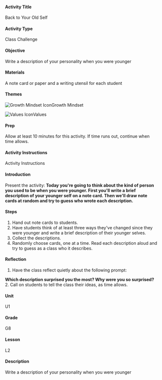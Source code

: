 #### Activity Title
Back to Your Old Self
#### Activity Type
Class Challenge
#### Objective
Write a description of your personality when you were younger
#### Materials
A note card or paper and a writing utensil for each student
#### Themes
![Growth Mindset Icon](http://v5cmservice.secondstep.org/MS3TP_IMAGES/SKILLS/SKILLS_SMALL_IMAGES/growth-mindset-sm.png)Growth Mindset
 
![Values Icon](http://v5cmservice.secondstep.org/MS3TP_IMAGES/SKILLS/SKILLS_SMALL_IMAGES/values-sm.png)Values
 

#### Prep

Allow at least 10 minutes for this activity. If time runs out, continue when time allows.

#### Activity Instructions
Activity Instructions
#### Introduction
Present the activity: **Today you're going to think about the kind of person you used to be when you were younger. First you'll write a brief description of your younger self on a note card. Then we'll draw note cards at random and try to guess who wrote each description.**
#### Steps
1. Hand out note cards to students.
2. Have students think of at least three ways they've changed since they were younger and write a brief description of their younger selves.
3. Collect the descriptions.
4. Randomly choose cards, one at a time. Read each description aloud and try to guess as a class who it describes.

#### Reflection
1. Have the class reflect quietly about the following prompt:

**Which description surprised you the most? Why were you so surprised?**
2. Call on students to tell the class their ideas, as time allows.

#### Unit
U1
#### Grade
G8
#### Lesson
L2
#### Description
Write a description of your personality when you were younger
